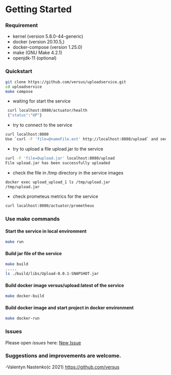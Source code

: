 # Getting Started

### Requirement

* kernel (version 5.8.0-44-generic)
* docker (version 20.10.5,)
* docker-compose  (version 1.25.0)
* make (GNU Make 4.2.1)
* openjdk-11 (optional)

### Quickstart

```bash
git clone https://github.com/versus/uploadservice.git
cd uploadservice
make compose
```
* waiting for start the service
```bash
 curl localhost:8080/actuator/health
 {"status":"UP"}
 ```
* try to connect to the service
```bash
curl localhost:8080
Use `curl -F 'file=@nameFile.ext' http://localhost:8080/upload` and see file into /tmp

```
* try to upload a file upload.jar to the service
```bash
curl -F 'file=@upload.jar' localhost:8080/upload
File upload.jar has been successfully uploaded
```

* check the file in /tmp directory in the service images

```bash
docker exec upload_upload_1 ls /tmp/upload.jar
/tmp/upload.jar
```

* check prometeus metrics for the service
```bash
curl localhost:8080/actuator/prometheus
```

### Use make commands

#### Start the service in local environment
```bash
make run
```

####  Build jar file of the service

```bash
make build
.....
ls ./build/libs/Upload-0.0.1-SNAPSHOT.jar
```

####  Build docker image versus/upload:latest of the service
```bash
make docker-build
```

####  Build docker image and start project in docker environment
```bash
make docker-run
```

### Issues
Please open *issues* here: [New Issue](https://github.com/versus/uploadservice/issues)

### Suggestions and improvements are welcome.

-Valentyn Nastenko(c 2021) https://github.com/versus
